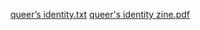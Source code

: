 
[queer’s identity.txt](https://github.com/juuliaalonso/queer-s-identity/files/14026694/queer.s.identity.txt)
[queer's identity zine.pdf](https://github.com/juuliaalonso/queer-s-identity/files/14026699/queer.s.identity.zine.pdf)
